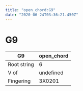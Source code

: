 ```yaml
---
title: "open_chord:G9"
date: "2020-06-24T03:36:21.450Z"
---
```


# G9
G9 | open_chord
--- | ---
Root string | 6
V of | undefined
Fingering | 3X0201
